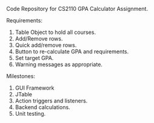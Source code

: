 Code Repository for CS2110 GPA Calculator Assignment.

Requirements:

1. Table Object to hold all courses.
2. Add/Remove rows.
3. Quick add/remove rows.
4. Button to re-calculate GPA and requirements.
5. Set target GPA.
6. Warning messages as appropriate.

Milestones:

1. GUI Framework
2. JTable
3. Action triggers and listeners.
4. Backend calculations.
5. Unit testing.
